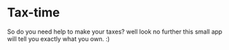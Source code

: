 # Tax-time
So do you need help to make your taxes? well look no further this small app will tell you exactly what you own. :)
